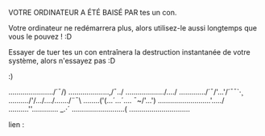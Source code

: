 VOTRE ORDINATEUR A ÉTÉ BAISÉ PAR tes un con.

Votre ordinateur ne redémarrera plus, alors utilisez-le aussi longtemps que vous le pouvez ! :D

Essayer de tuer tes un con entraînera la destruction instantanée de votre système, alors n'essayez pas :D

:)

....................../´¯/) 
....................,/¯../ 
.................../..../ 
............./´¯/'...'/´¯¯`·¸ 
........../'/.../..../......./¨¯\ 
........('(...´...´.... ¯~/'...') 
.........\.................'...../ 
..........''...\.......... _.·´ 
............\..............( 
..............\.............\...



lien :